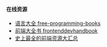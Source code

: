 #### **在线资源**
* [语言大全 free-programming-books](https://github.com/vhf/free-programming-books/blob/master/free-programming-books.md)
* [前端大全书 frontenddevhandbook](https://www.gitbook.com/book/dwqs/frontenddevhandbook/details)
* [史上最全的前端资源大汇总](http://www.jianshu.com/p/6cb49271cd2a#)